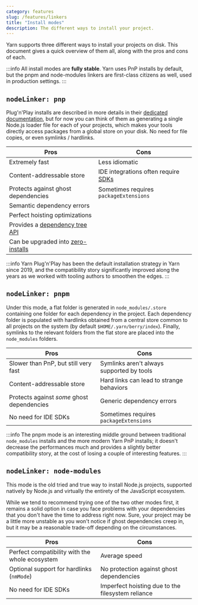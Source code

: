 ```yaml
---
category: features
slug: /features/linkers
title: "Install modes"
description: The different ways to install your project.
---
```


Yarn supports three different ways to install your projects on disk. This document gives a quick overview of them all, along with the pros and cons of each.

:::info
All install modes are **fully stable**. Yarn uses PnP installs by default, but the pnpm and node-modules linkers are first-class citizens as well, used in production settings.
:::

## `nodeLinker: pnp`

Plug'n'Play installs are described in more details in their [dedicated documentation](/features/pnp), but for now you can think of them as generating a single Node.js loader file for each of your projects, which makes your tools directly access packages from a global store on your disk. No need for file copies, or even symlinks / hardlinks.

| Pros                                                                  | Cons                                                                |
| --------------------------------------------------------------------- | ------------------------------------------------------------------- |
| Extremely fast                                                        | Less idiomatic                                                      |
| Content-addressable store                                             | IDE integrations often require [SDKs](/getting-started/editor-sdks) |
| Protects against ghost dependencies                                   | Sometimes requires `packageExtensions`                              |
| Semantic dependency errors                                            |                                                                     |
| Perfect hoisting optimizations                                        |                                                                     |
| Provides a [dependency tree API](/advanced/pnpapi)                    |                                                                     |
| Can be upgraded into [zero-installs](/features/caching#zero-installs) |                                                                     |

:::info
Yarn Plug'n'Play has been the default installation strategy in Yarn since 2019, and the compatibility story significantly improved along the years as we worked with tooling authors to smoothen the edges.
:::

## `nodeLinker: pnpm`

Under this mode, a flat folder is generated in `node_modules/.store` containing one folder for each dependency in the project. Each dependency folder is populated with hardlinks obtained from a central store common to all projects on the system (by default `$HOME/.yarn/berry/index`). Finally, symlinks to the relevant folders from the flat store are placed into the `node_modules` folders.

| Pros                                       | Cons                                      |
| ------------------------------------------ | ----------------------------------------- |
| Slower than PnP, but still very fast       | Symlinks aren't always supported by tools |
| Content-addressable store                  | Hard links can lead to strange behaviors  |
| Protects against _some_ ghost dependencies | Generic dependency errors                 |
| No need for IDE SDKs                       | Sometimes requires `packageExtensions`    |

:::info
The pnpm mode is an interesting middle ground between traditional `node_modules` installs and the more modern Yarn PnP installs; it doesn't decrease the performances much and provides a slightly better compatibility story, at the cost of losing a couple of interesting features.
:::

## `nodeLinker: node-modules`

This mode is the old tried and true way to install Node.js projects, supported natively by Node.js and virtually the entirety of the JavaScript ecosystem.

While we tend to recommend trying one of the two other modes first, it remains a solid option in case you face problems with your dependencies that you don't have the time to address right now. Sure, your project may be a little more unstable as you won't notice if ghost dependencies creep in, but it may be a reasonable trade-off depending on the circumstances.

| Pros                                           | Cons                                              |
| ---------------------------------------------- | ------------------------------------------------- |
| Perfect compatibility with the whole ecosystem | Average speed                                     |
| Optional support for hardlinks (`nmMode`)      | No protection against ghost dependencies          |
| No need for IDE SDKs                           | Imperfect hoisting due to the filesystem reliance |
